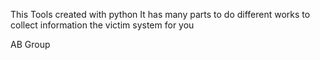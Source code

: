 This Tools created with python
It has many parts to do different works to collect information the victim system for you


AB Group
